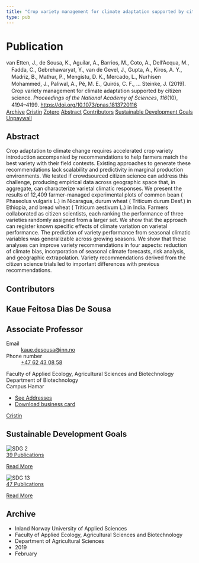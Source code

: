 ```yaml
---
title: "Crop variety management for climate adaptation supported by citizen science"
type: pub
---
```

<h1>Publication</h1>
<article id="csl-bib-container-GEX7JSL3" class="csl-bib-container">
  <div class="csl-bib-body" style="line-height: 1.35; padding-left: 1em; text-indent:-1em;">
  <div class="csl-entry">van Etten, J., de Sousa, K., Aguilar, A., Barrios, M., Coto, A., Dell&#x2019;Acqua, M., Fadda, C., Gebrehawaryat, Y., van de Gevel, J., Gupta, A., Kiros, A. Y., Madriz, B., Mathur, P., Mengistu, D. K., Mercado, L., Nurhisen Mohammed, J., Paliwal, A., P&#xE8;, M. E., Quir&#xF3;s, C. F., &#x2026; Steinke, J. (2019). Crop variety management for climate adaptation supported by citizen science. <i>Proceedings of the National Academy of Sciences</i>, <i>116</i>(10), 4194&#x2013;4199. <a href="https://doi.org/10.1073/pnas.1813720116">https://doi.org/10.1073/pnas.1813720116</a></div>
</div>
  <div class="csl-bib-buttons">
    <a href="#taxonomy-article-GEX7JSL3" class="csl-bib-button">Archive</a>
    <a href="https://app.cristin.no/results/show.jsf?id=1678959" alt="Cristin URL" class="csl-bib-button">Cristin</a>
    <a href="http://zotero.org/groups/5022929/items/GEX7JSL3" alt="Zotero URL" class="csl-bib-button">Zotero</a>
    <a href="#abstract-article-GEX7JSL3" class="csl-bib-button">Abstract</a>
    <a href="#contributors-article-GEX7JSL3" class="csl-bib-button">Contributors</a>
    <a href="#sdg-article-GEX7JSL3" class="csl-bib-button">Sustainable Development Goals</a>
    <a href="https://www.pnas.org/content/pnas/116/10/4194.full.pdf" class="csl-bib-button">Unpaywall</a>
  </div>
  <div id="csl-bib-meta-container-GEX7JSL3"></div>
</article>
<div id="csl-bib-meta-GEX7JSL3" class="csl-bib-meta">
  <article id="abstract-article-GEX7JSL3" class="abstract-article">
    <h1>Abstract</h1>
    Crop adaptation to climate change requires accelerated crop variety introduction accompanied by recommendations to help farmers match the best variety with their field contexts. Existing approaches to generate these recommendations lack scalability and predictivity in marginal production environments. We tested if crowdsourced citizen science can address this challenge, producing empirical data across geographic space that, in aggregate, can characterize varietal climatic responses. We present the results of 12,409 farmer-managed experimental plots of common bean ( Phaseolus vulgaris L.) in Nicaragua, durum wheat ( Triticum durum Desf.) in Ethiopia, and bread wheat ( Triticum aestivum L.) in India. Farmers collaborated as citizen scientists, each ranking the performance of three varieties randomly assigned from a larger set. We show that the approach can register known specific effects of climate variation on varietal performance. The prediction of variety performance from seasonal climatic variables was generalizable across growing seasons. We show that these analyses can improve variety recommendations in four aspects: reduction of climate bias, incorporation of seasonal climate forecasts, risk analysis, and geographic extrapolation. Variety recommendations derived from the citizen science trials led to important differences with previous recommendations.
  </article>
  <article id="contributors-article-GEX7JSL3" class="contributors-article">
    <h1>Contributors</h1>
    <div class="personas">
<div class="vrtx-hinn-person-card">
<div class="photo">
<i class="lar la-user-circle missing-person"></i>
</div>
<div class="info">
<hgroup><h1>Kaue Feitosa Dias De Sousa</h1>
<h2>Associate Professor</h2>
</hgroup><dl>
<dt>Email</dt>
<dd>
<a href="mailto:kaue.desousa@inn.no">kaue.desousa@inn.no</a>
</dd>
<dt>Phone number</dt>
<dd><a href="tel:+4762430858">
+47 62 43 08 58
</a></dd>
</dl>
<p>
Faculty of Applied Ecology, Agricultural Sciences and Biotechnology<br>
Department of Biotechnology<br>
Campus Hamar
</p>
<ul class="vrtx-hinn-links">
<li><a href="https://www.inn.no/english/find-an-employee/kaue-desousa.html#vrtx-hinn-addresses">See Addresses</a></li>
<li><a href="https://www.inn.no/english/find-an-employee/kaue-desousa.html?vrtx=vcf">Download business card</a></li>
</ul>
</div>
</div>
<a href="https://app.cristin.no/persons/show.jsf?id=994113" alt="Cristin URL" class="personas-cristin">Cristin</a>
</div>
  </article>
  <article id="sdg-article-GEX7JSL3" class="sdg-article">
    <h1>Sustainable Development Goals</h1>
    <div class="sdg-container"><div id="sdg2" class="sdg">
<img src="{{< params subfolder >}}images/sdg/sdg02_en.png" class="image" alt="SDG 2">
<div class="sdg-overlay">
<a href="{{< params subfolder >}}en/archive/?sdg=2#archive" class="sdg-publication-count"><span>39</span> Publications</a>
<p><a href="https://sdgs.un.org/goals/goal2" class="sdg-read-more">Read More</a></p>
</div>
</div> <div id="sdg13" class="sdg">
<img src="{{< params subfolder >}}images/sdg/sdg13_en.png" class="image" alt="SDG 13">
<div class="sdg-overlay">
<a href="{{< params subfolder >}}en/archive/?sdg=13#archive" class="sdg-publication-count"><span>47</span> Publications</a>
<p><a href="https://sdgs.un.org/goals/goal13" class="sdg-read-more">Read More</a></p>
</div>
</div></div>
  </article>
  <article id="taxonomy-article-GEX7JSL3" class="taxonomy-article">
    <h1>Archive</h1>
    <ul>
      <li>Inland Norway University of Applied Sciences</li>
      <li>Faculty of Applied Ecology, Agricultural Sciences and Biotechnology</li>
      <li>Department of Agricultural Sciences</li>
      <li>2019</li>
      <li>February</li>
    </ul>
  </article>
</div>
